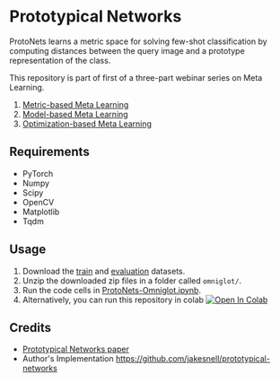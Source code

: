 # Prototypical Networks

ProtoNets learns a metric space for solving few-shot classification by computing distances between the query image and a prototype representation of the class.

This repository is part of first of a three-part webinar series on Meta Learning.
1. [Metric-based Meta Learning](https://www.meetup.com/Disrupt-4-0/events/271470964/)
2. [Model-based Meta Learning](https://www.meetup.com/Disrupt-4-0/events/271778989/)
3. [Optimization-based Meta Learning](https://www.meetup.com/Disrupt-4-0/events/271778940/)

## Requirements

* PyTorch
* Numpy
* Scipy
* OpenCV
* Matplotlib
* Tqdm

## Usage

1. Download the [train](https://github.com/brendenlake/omniglot/blob/master/python/images_background.zip) and [evaluation](https://github.com/brendenlake/omniglot/blob/master/python/images_evaluation.zip) datasets.
2. Unzip the downloaded zip files in a folder called `omniglot/`.
3. Run the code cells in [ProtoNets-Omniglot.ipynb](ProtoNets-Omniglot.ipynb).
4. Alternatively, you can run this repository in colab <a href="https://colab.research.google.com/" target="_parent"><img src="https://colab.research.google.com/assets/colab-badge.svg" alt="Open In Colab"/></a>

## Credits

* [Prototypical Networks paper](http://papers.nips.cc/paper/6996-prototypical-networks-for-few-shot-learning.pdf)
* Author's Implementation https://github.com/jakesnell/prototypical-networks